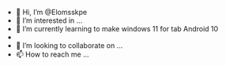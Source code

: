 - 👋 Hi, I’m @Elomsskpe
- 👀 I’m interested in ...
- 🌱 I’m currently learning to make windows 11 for tab Android 10
- 
- 💞️ I’m looking to collaborate on ...
- 📫 How to reach me ...

<!---
Elomsskpe/Elomsskpe is a ✨ special ✨ repository because its `README.md` (this file) appears on your GitHub profile.
You can click the Preview link to take a look at your changes.
--->
